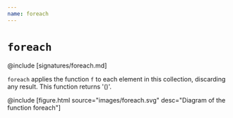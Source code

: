 ```yaml
---
name: foreach
---
```


# `foreach`

@include [signatures/foreach.md]

`foreach` applies the function `f` to each element in this collection, discarding any result. This function returns '()'.

@include [figure.html source="images/foreach.svg" desc="Diagram of the function foreach"]
